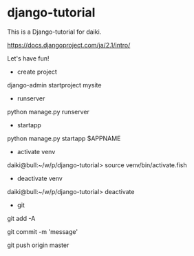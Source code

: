 # django-tutorial

This is a Django-tutorial for daiki.

https://docs.djangoproject.com/ja/2.1/intro/

Let's have fun!

- create project

django-admin startproject mysite

- runserver

python manage.py runserver

- startapp

python manage.py startapp $APPNAME

- activate venv

daiki@bull:~/w/p/django-tutorial> source venv/bin/activate.fish

- deactivate venv

daiki@bull:~/w/p/django-tutorial> deactivate

- git

git add -A

git commit -m 'message'

git push origin master
